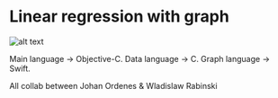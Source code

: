 # Linear regression with graph

![alt text](https://imgur.com/PstA3Pw)


Main language -> Objective-C. 
Data language -> C. 
Graph language -> Swift.

All collab between Johan Ordenes & Wladislaw Rabinski
